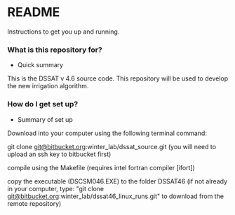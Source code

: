 # README #

Instructions to get you up and running.

### What is this repository for? ###

* Quick summary

This is the DSSAT v 4.6 source code. This repository will be used to develop the new irrigation algorithm.


### How do I get set up? ###

* Summary of set up

Download into your computer using the following terminal command:

git clone git@bitbucket.org:winter_lab/dssat_source.git
(you will need to upload an ssh key to bitbucket first)

compile using the Makefile (requires intel fortran compiler [ifort])

copy the executable (DSCSM046.EXE) to the folder DSSAT46 (if not already in your computer, type: "git clone git@bitbucket.org:winter_lab/dssat46_linux_runs.git" to download from the remote repository)